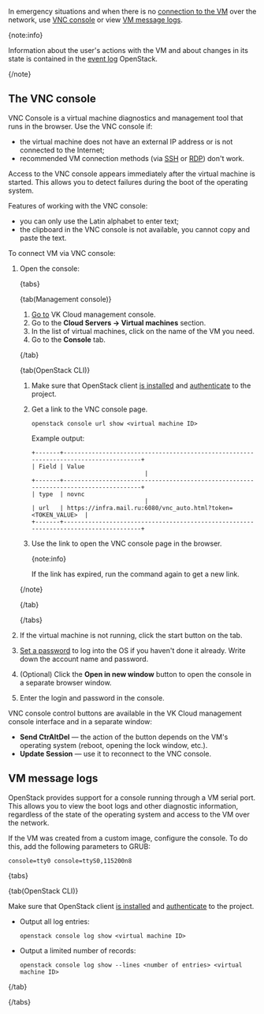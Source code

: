 In emergency situations and when there is no [connection to the VM](../vm-connect/vm-connect-nix#4_connect_to_the_vm) over the network, use [VNC console](#the-vnc-console) or view [VM message logs](#vm_message_logs).

{note:info}

Information about the user's actions with the VM and about changes in its state is contained in the [event log](../vm-manage#viewing_the_event_log) OpenStack.

{/note}

## The VNC console

VNC Console is a virtual machine diagnostics and management tool that runs in the browser. Use the VNC console if:

- the virtual machine does not have an external IP address or is not connected to the Internet;
- recommended VM connection methods (via [SSH](../vm-connect/vm-connect-nix) or [RDP](../vm-connect/vm-connect-win)) don't work.

Access to the VNC console appears immediately after the virtual machine is started. This allows you to detect failures during the boot of the operating system.

Features of working with the VNC console:

- you can only use the Latin alphabet to enter text;
- the clipboard in the VNC console is not available, you cannot copy and paste the text.

To connect VM via VNC console:

1. Open the console:

    {tabs}
    
    {tab(Management console)}
    
    1. [Go to](https://msk.cloud.vk.com/app/en) VK Cloud management console.
    1. Go to the **Cloud Servers → Virtual machines** section.
    1. In the list of virtual machines, click on the name of the VM you need.
    1. Go to the **Console** tab.

    {/tab}

    {tab(OpenStack CLI)}
    
    1. Make sure that OpenStack client [is installed](/en/tools-for-using-services/cli/openstack-cli#1_install_the_openstack_client) and [authenticate](/en/tools-for-using-services/cli/openstack-cli#3_complete_authentication) to the project.

    1. Get a link to the VNC console page.

       ```console
       openstack console url show <virtual machine ID>
       ```

       Example output:

       ```console
       +-------+-------------------------------------------------------------------------------------+
       | Field | Value                                                                                 |
       +-------+-------------------------------------------------------------------------------------+
       | type  | novnc                                                                                |
       | url   | https://infra.mail.ru:6080/vnc_auto.html?token=<TOKEN_VALUE>  |
       +-------+-------------------------------------------------------------------------------------+
       ```

    1. Use the link to open the VNC console page in the browser.

       {note:info}

       If the link has expired, run the command again to get a new link.

      {/note}

    {/tab}

    {/tabs}

1. If the virtual machine is not running, click the start button on the tab.
1. [Set a password](../vm-manage#password) to log into the OS if you haven't done it already. Write down the account name and password.
1. (Optional) Click the **Open in new window** button to open the console in a separate browser window.
1. Enter the login and password in the console.

VNC console control buttons are available in the VK Cloud management console interface and in a separate window:

- **Send CtrAltDel** — the action of the button depends on the VM's operating system (reboot, opening the lock window, etc.).
- **Update Session** — use it to reconnect to the VNC console.

## VM message logs

OpenStack provides support for a console running through a VM serial port. This allows you to view the boot logs and other diagnostic information, regardless of the state of the operating system and access to the VM over the network.

If the VM was created from a custom image, configure the console. To do this, add the following parameters to GRUB:

```console
console=tty0 console=ttyS0,115200n8
```

{tabs}

{tab(OpenStack CLI)}

Make sure that OpenStack client [is installed](/en/tools-for-using-services/cli/openstack-cli#1_install_the_openstack_client) and [authenticate](/en/tools-for-using-services/cli/openstack-cli#3_complete_authentication) to the project.

- Output all log entries:

   ```console
   openstack console log show <virtual machine ID>
   ```

- Output a limited number of records:

   ```console
   openstack console log show --lines <number of entries> <virtual machine ID>
  ```

{/tab}

{/tabs}
